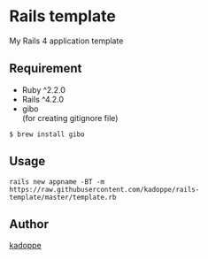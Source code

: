 Rails template
==============

My Rails 4 application template

## Requirement
* Ruby ^2.2.0
* Rails ^4.2.0
* gibo<br> (for creating gitignore file)
```
$ brew install gibo
```

## Usage
```
rails new appname -BT -m https://raw.githubusercontent.com/kadoppe/rails-template/master/template.rb
```

## Author

[kadoppe](https://github.com/kadoppe)

